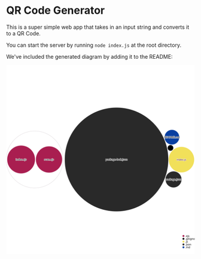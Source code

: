 # QR Code Generator

This is a super simple web app that takes in an input string and converts it to a QR Code.

You can start the server by running `node index.js` at the root directory.

We've included the generated diagram by adding it to the README:

![Visualization of this repo](./diagram.svg)
